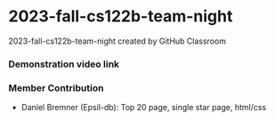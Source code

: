 # 2023-fall-cs122b-team-night
2023-fall-cs122b-team-night created by GitHub Classroom

### Demonstration video link
    

### Member Contribution
- Daniel Bremner (Epsil-db): Top 20 page, single star page, html/css
